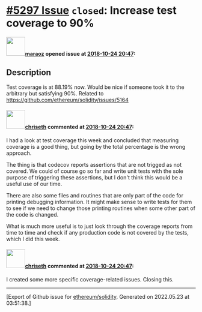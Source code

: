 # [\#5297 Issue](https://github.com/ethereum/solidity/issues/5297) `closed`: Increase test coverage to 90%

#### <img src="https://avatars.githubusercontent.com/u/287189?u=9ad9bcf9cc7b657411a70c50b7338ad040711e00&v=4" width="50">[maraoz](https://github.com/maraoz) opened issue at [2018-10-24 20:47](https://github.com/ethereum/solidity/issues/5297):

## Description
Test coverage is at 88.19% now. Would be nice if someone took it to the arbitrary but satisfying 90%.
Related to https://github.com/ethereum/solidity/issues/5164

#### <img src="https://avatars.githubusercontent.com/u/9073706?v=4" width="50">[chriseth](https://github.com/chriseth) commented at [2018-10-24 20:47](https://github.com/ethereum/solidity/issues/5297#issuecomment-433000483):

I had a look at test coverage this week and concluded that measuring coverage is a good thing, but going by the total percentage is the wrong approach.

The thing is that codecov reports assertions that are not trigged as not covered. We could of course go so far and write unit tests with the sole purpose of triggering these assertions, but I don't think this would be a useful use of our time.

There are also some files and routines that are only part of the code for printing debugging information. It might make sense to write tests for them to see if we need to change those printing routines when some other part of the code is changed.

What is much more useful is to just look through the coverage reports from time to time and check if any production code is not covered by the tests, which I did this week.

#### <img src="https://avatars.githubusercontent.com/u/9073706?v=4" width="50">[chriseth](https://github.com/chriseth) commented at [2018-10-24 20:47](https://github.com/ethereum/solidity/issues/5297#issuecomment-433025425):

I created some more specific coverage-related issues. Closing this.


-------------------------------------------------------------------------------



[Export of Github issue for [ethereum/solidity](https://github.com/ethereum/solidity). Generated on 2022.05.23 at 03:51:38.]
